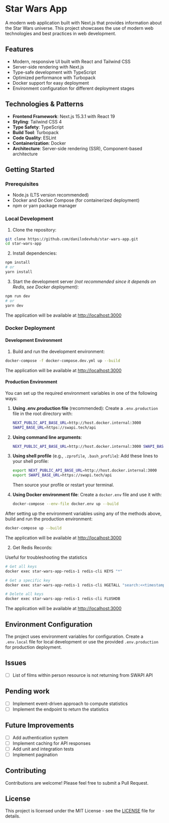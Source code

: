 # Star Wars App

A modern web application built with Next.js that provides information about the Star Wars universe. This project showcases the use of modern web technologies and best practices in web development.

## Features

- Modern, responsive UI built with React and Tailwind CSS
- Server-side rendering with Next.js
- Type-safe development with TypeScript
- Optimized performance with Turbopack
- Docker support for easy deployment
- Environment configuration for different deployment stages

## Technologies & Patterns

- **Frontend Framework**: Next.js 15.3.1 with React 19
- **Styling**: Tailwind CSS 4
- **Type Safety**: TypeScript
- **Build Tool**: Turbopack
- **Code Quality**: ESLint
- **Containerization**: Docker
- **Architecture**: Server-side rendering (SSR), Component-based architecture

## Getting Started

### Prerequisites

- Node.js (LTS version recommended)
- Docker and Docker Compose (for containerized deployment)
- npm or yarn package manager

### Local Development

1. Clone the repository:
```bash
git clone https://github.com/danilodevhub/star-wars-app.git
cd star-wars-app
```

2. Install dependencies:
```bash
npm install
# or
yarn install
```

3. Start the development server _(not recommended since it depends on Redis, see Docker deployment)_:
```bash
npm run dev
# or
yarn dev
```

The application will be available at [http://localhost:3000](http://localhost:3000)

### Docker Deployment

#### Development Environment

1. Build and run the development environment:
```bash
docker-compose -f docker-compose.dev.yml up --build
```

The application will be available at [http://localhost:3000](http://localhost:3000)

#### Production Environment

You can set up the required environment variables in one of the following ways:

1. **Using .env.production file** (recommended):
   Create a `.env.production` file in the root directory with:
   ```bash
   NEXT_PUBLIC_API_BASE_URL=http://host.docker.internal:3000
   SWAPI_BASE_URL=https://swapi.tech/api
   ```

2. **Using command line arguments**:
   ```bash
   NEXT_PUBLIC_API_BASE_URL=http://host.docker.internal:3000 SWAPI_BASE_URL=https://swapi.tech/api docker-compose -f docker-compose.prod.yml up --build
   ```

3. **Using shell profile** (e.g., `.zprofile`, `.bash_profile`):
   Add these lines to your shell profile:
   ```bash
   export NEXT_PUBLIC_API_BASE_URL=http://host.docker.internal:3000
   export SWAPI_BASE_URL=https://swapi.tech/api
   ```
   Then source your profile or restart your terminal.

4. **Using Docker environment file**:
   Create a `docker.env` file and use it with:
   ```bash
   docker-compose --env-file docker.env up --build
   ```

After setting up the environment variables using any of the methods above, build and run the production environment:
```bash
docker-compose up --build
```

The application will be available at [http://localhost:3000](http://localhost:3000)

2. Get Redis Records:

Useful for troubleshooting the statistics

```bash
# Get all keys
docker exec star-wars-app-redis-1 redis-cli KEYS "*"

# Get a specific key
docker exec star-wars-app-redis-1 redis-cli HGETALL "search:<<timestamp>>"

# Delete all keys 
docker exec star-wars-app-redis-1 redis-cli FLUSHDB
```

The application will be available at [http://localhost:3000](http://localhost:3000)

## Environment Configuration

The project uses environment variables for configuration. Create a `.env.local` file for local development or use the provided `.env.production` for production deployment.

## Issues

- [ ] List of films within person resource is not returning from SWAPI API

## Pending work

- [ ] Implement event-driven approach to compute statistics
- [ ] Implement the endpoint to return the statistics

## Future Improvements

- [ ] Add authentication system
- [ ] Implement caching for API responses
- [ ] Add unit and integration tests
- [ ] Implement pagination

## Contributing

Contributions are welcome! Please feel free to submit a Pull Request.

## License

This project is licensed under the MIT License - see the [LICENSE](LICENSE) file for details.
